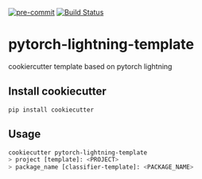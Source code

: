 [![pre-commit](https://img.shields.io/badge/pre--commit-enabled-brightgreen?logo=pre-commit&logoColor=white)](https://github.com/pre-commit/pre-commit)
[![Build Status](https://github.com/pre-commit/action/workflows/deploy/badge.svg)](https://github.com/pre-commit/action/actions)

# pytorch-lightning-template

cookiercutter template based on pytorch lightning

## Install cookiecutter

`pip install cookiecutter`

## Usage

```bash
cookiecutter pytorch-lightning-template
> project [template]: <PROJECT>
> package_name [classifier-template]: <PACKAGE_NAME>
```
